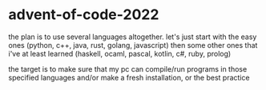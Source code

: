 # advent-of-code-2022

the plan is to use several languages altogether.
let's just start with the easy ones (python, c++, java, rust, golang, javascript)
then some other ones that i've at least learned (haskell, ocaml, pascal, kotlin, c#, ruby, prolog)

the target is to make sure that my pc can compile/run programs in those specified languages
and/or make a fresh installation, or the best practice
